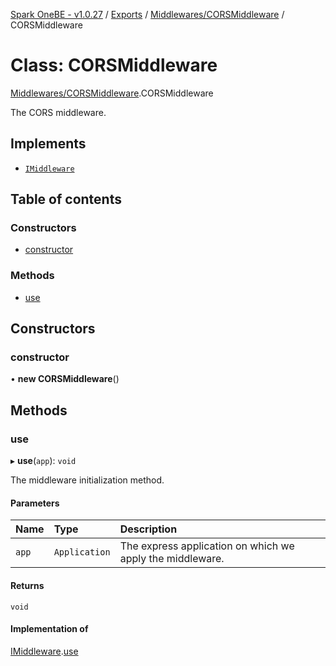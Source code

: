 [Spark OneBE - v1.0.27](../README.md) / [Exports](../modules.md) / [Middlewares/CORSMiddleware](../modules/Middlewares_CORSMiddleware.md) / CORSMiddleware

# Class: CORSMiddleware

[Middlewares/CORSMiddleware](../modules/Middlewares_CORSMiddleware.md).CORSMiddleware

The CORS middleware.

## Implements

- [`IMiddleware`](../interfaces/Middlewares_IMiddleware.IMiddleware.md)

## Table of contents

### Constructors

- [constructor](Middlewares_CORSMiddleware.CORSMiddleware.md#constructor)

### Methods

- [use](Middlewares_CORSMiddleware.CORSMiddleware.md#use)

## Constructors

### constructor

• **new CORSMiddleware**()

## Methods

### use

▸ **use**(`app`): `void`

The middleware initialization method.

#### Parameters

| Name | Type | Description |
| :------ | :------ | :------ |
| `app` | `Application` | The express application on which we apply the middleware. |

#### Returns

`void`

#### Implementation of

[IMiddleware](../interfaces/Middlewares_IMiddleware.IMiddleware.md).[use](../interfaces/Middlewares_IMiddleware.IMiddleware.md#use)
